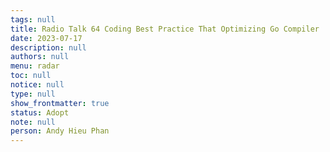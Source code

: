 ```yaml
---
tags: null
title: Radio Talk 64 Coding Best Practice That Optimizing Go Compiler
date: 2023-07-17
description: null
authors: null
menu: radar
toc: null
notice: null
type: null
show_frontmatter: true
status: Adopt
note: null
person: Andy Hieu Phan
---
```


